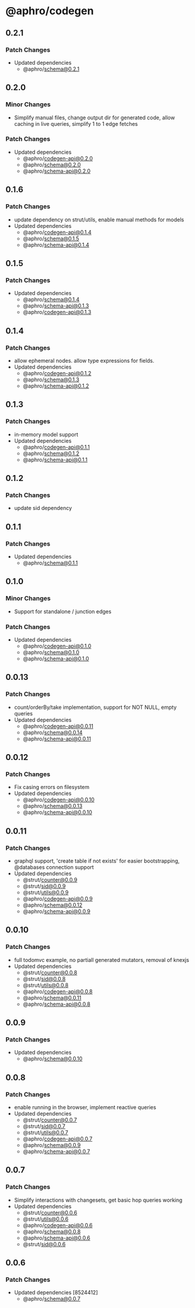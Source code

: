 # @aphro/codegen

## 0.2.1

### Patch Changes

- Updated dependencies
  - @aphro/schema@0.2.1

## 0.2.0

### Minor Changes

- Simplify manual files, change output dir for generated code, allow caching in live queries, simplify 1 to 1 edge fetches

### Patch Changes

- Updated dependencies
  - @aphro/codegen-api@0.2.0
  - @aphro/schema@0.2.0
  - @aphro/schema-api@0.2.0

## 0.1.6

### Patch Changes

- update dependency on strut/utils, enable manual methods for models
- Updated dependencies
  - @aphro/codegen-api@0.1.4
  - @aphro/schema@0.1.5
  - @aphro/schema-api@0.1.4

## 0.1.5

### Patch Changes

- Updated dependencies
  - @aphro/schema@0.1.4
  - @aphro/schema-api@0.1.3
  - @aphro/codegen-api@0.1.3

## 0.1.4

### Patch Changes

- allow ephemeral nodes. allow type expressions for fields.
- Updated dependencies
  - @aphro/codegen-api@0.1.2
  - @aphro/schema@0.1.3
  - @aphro/schema-api@0.1.2

## 0.1.3

### Patch Changes

- in-memory model support
- Updated dependencies
  - @aphro/codegen-api@0.1.1
  - @aphro/schema@0.1.2
  - @aphro/schema-api@0.1.1

## 0.1.2

### Patch Changes

- update sid dependency

## 0.1.1

### Patch Changes

- Updated dependencies
  - @aphro/schema@0.1.1

## 0.1.0

### Minor Changes

- Support for standalone / junction edges

### Patch Changes

- Updated dependencies
  - @aphro/codegen-api@0.1.0
  - @aphro/schema@0.1.0
  - @aphro/schema-api@0.1.0

## 0.0.13

### Patch Changes

- count/orderBy/take implementation, support for NOT NULL, empty queries
- Updated dependencies
  - @aphro/codegen-api@0.0.11
  - @aphro/schema@0.0.14
  - @aphro/schema-api@0.0.11

## 0.0.12

### Patch Changes

- Fix casing errors on filesystem
- Updated dependencies
  - @aphro/codegen-api@0.0.10
  - @aphro/schema@0.0.13
  - @aphro/schema-api@0.0.10

## 0.0.11

### Patch Changes

- graphql support, 'create table if not exists' for easier bootstrapping, @databases connection support
- Updated dependencies
  - @strut/counter@0.0.9
  - @strut/sid@0.0.9
  - @strut/utils@0.0.9
  - @aphro/codegen-api@0.0.9
  - @aphro/schema@0.0.12
  - @aphro/schema-api@0.0.9

## 0.0.10

### Patch Changes

- full todomvc example, no partiall generated mutators, removal of knexjs
- Updated dependencies
  - @strut/counter@0.0.8
  - @strut/sid@0.0.8
  - @strut/utils@0.0.8
  - @aphro/codegen-api@0.0.8
  - @aphro/schema@0.0.11
  - @aphro/schema-api@0.0.8

## 0.0.9

### Patch Changes

- Updated dependencies
  - @aphro/schema@0.0.10

## 0.0.8

### Patch Changes

- enable running in the browser, implement reactive queries
- Updated dependencies
  - @strut/counter@0.0.7
  - @strut/sid@0.0.7
  - @strut/utils@0.0.7
  - @aphro/codegen-api@0.0.7
  - @aphro/schema@0.0.9
  - @aphro/schema-api@0.0.7

## 0.0.7

### Patch Changes

- Simplify interactions with changesets, get basic hop queries working
- Updated dependencies
  - @strut/counter@0.0.6
  - @strut/utils@0.0.6
  - @aphro/codegen-api@0.0.6
  - @aphro/schema@0.0.8
  - @aphro/schema-api@0.0.6
  - @strut/sid@0.0.6

## 0.0.6

### Patch Changes

- Updated dependencies [8524412]
  - @aphro/schema@0.0.7
